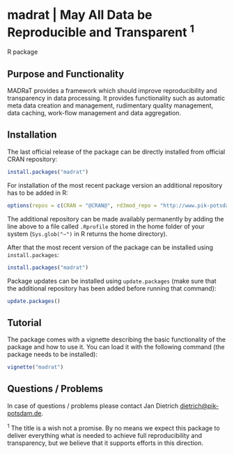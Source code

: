 # madrat  | May All Data be Reproducible and Transparent <sup>1</sup>
R package

## Purpose and Functionality

MADRaT provides a framework which should improve reproducibility and transparency in data processing. It provides functionality such as automatic meta data creation and management, rudimentary quality management, data caching, work-flow management and data aggregation. 

## Installation

The last official release of the package can be directly installed from official CRAN repository:

```r 
install.packages("madrat")
```

For installation of the most recent package version an additional repository has to be added in R:

```r
options(repos = c(CRAN = "@CRAN@", rd3mod_repo = "http://www.pik-potsdam.de/rd3mod/R/"))
```
The additional repository can be made availably permanently by adding the line above to a file called `.Rprofile` stored in the home folder of your system (`Sys.glob("~")` in R returns the home directory).

After that the most recent version of the package can be installed using `install.packages`:

```r 
install.packages("madrat")
```

Package updates can be installed using `update.packages` (make sure that the additional repository has been added before running that command):

```r 
update.packages()
```

## Tutorial

The package comes with a vignette describing the basic functionality of the package and how to use it. You can load it with the following command (the package needs to be installed):

```r 
vignette("madrat")
```

## Questions / Problems

In case of questions / problems please contact Jan Dietrich <dietrich@pik-potsdam.de>.

<sup>1</sup> The title is a wish not a promise. By no means we expect this package to deliver everything what is needed to achieve full reproducibility and transparency, but we believe that it supports efforts in this direction. 


